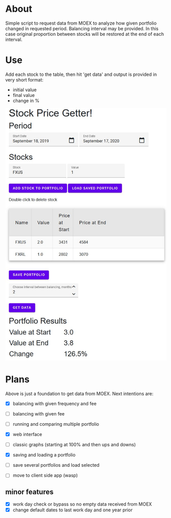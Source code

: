 # About
Simple script to request data from MOEX to analyze how given portfolio changed in requested period. 
Balancing interval may be provided. In this case original proportion between stocks will be restored at the end of each interval. 

# Use
Add each stock to the table, then hit 'get data' and output is provided in very short format: 
- initial value
- final value
- change in % 

![snapshot](snapshot.jpg)

# Plans
Above is just a foundation to get data from MOEX. Next intentions are:
- [x] balancing with given frequency and fee
- [ ] balancing with given fee
- [ ] running and comparing multiple portfolio
- [x] web interface 
- [ ] classic graphs (starting at 100% and then ups and downs)
- [x] saving and loading a portfolio
- [ ] save several portfolios and load selected 
- [ ] move to client side app (wasp)


## minor features
- [x] work day check or bypass so no empty data received from MOEX
- [x] change default dates to last work day and one year prior 
